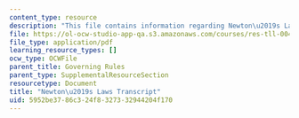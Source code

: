 ```yaml
---
content_type: resource
description: "This file contains information regarding Newton\u2019s Laws."
file: https://ol-ocw-studio-app-qa.s3.amazonaws.com/courses/res-tll-004-stem-concept-videos-fall-2013/5952be3786c324f8327332944204f170_MITRES_TLL-004F13_NewtLaws.pdf
file_type: application/pdf
learning_resource_types: []
ocw_type: OCWFile
parent_title: Governing Rules
parent_type: SupplementalResourceSection
resourcetype: Document
title: "Newton\u2019s Laws Transcript"
uid: 5952be37-86c3-24f8-3273-32944204f170
---
```

